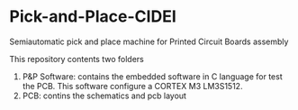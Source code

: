 # Pick-and-Place-CIDEI
Semiautomatic pick and place machine for Printed Circuit Boards assembly

This repository contents two folders
  1. P&P Software: contains the embedded software in C language for test the PCB. This software configure a CORTEX M3 LM3S1512.
  2. PCB: contins the schematics and pcb layout
